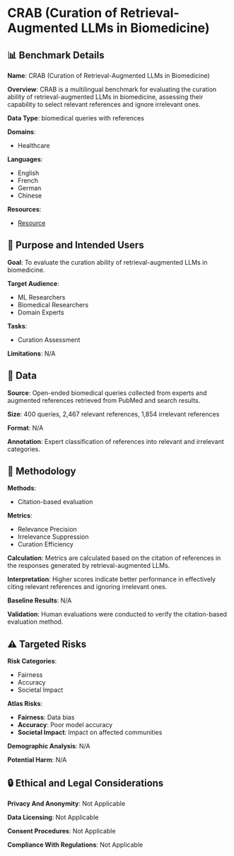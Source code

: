 # CRAB (Curation of Retrieval-Augmented LLMs in Biomedicine)

## 📊 Benchmark Details

**Name**: CRAB (Curation of Retrieval-Augmented LLMs in Biomedicine)

**Overview**: CRAB is a multilingual benchmark for evaluating the curation ability of retrieval-augmented LLMs in biomedicine, assessing their capability to select relevant references and ignore irrelevant ones.

**Data Type**: biomedical queries with references

**Domains**:
- Healthcare

**Languages**:
- English
- French
- German
- Chinese

**Resources**:
- [Resource](https://huggingface.co/datasets/zhm0/CRAB)

## 🎯 Purpose and Intended Users

**Goal**: To evaluate the curation ability of retrieval-augmented LLMs in biomedicine.

**Target Audience**:
- ML Researchers
- Biomedical Researchers
- Domain Experts

**Tasks**:
- Curation Assessment

**Limitations**: N/A

## 💾 Data

**Source**: Open-ended biomedical queries collected from experts and augmented references retrieved from PubMed and search results.

**Size**: 400 queries, 2,467 relevant references, 1,854 irrelevant references

**Format**: N/A

**Annotation**: Expert classification of references into relevant and irrelevant categories.

## 🔬 Methodology

**Methods**:
- Citation-based evaluation

**Metrics**:
- Relevance Precision
- Irrelevance Suppression
- Curation Efficiency

**Calculation**: Metrics are calculated based on the citation of references in the responses generated by retrieval-augmented LLMs.

**Interpretation**: Higher scores indicate better performance in effectively citing relevant references and ignoring irrelevant ones.

**Baseline Results**: N/A

**Validation**: Human evaluations were conducted to verify the citation-based evaluation method.

## ⚠️ Targeted Risks

**Risk Categories**:
- Fairness
- Accuracy
- Societal Impact

**Atlas Risks**:
- **Fairness**: Data bias
- **Accuracy**: Poor model accuracy
- **Societal Impact**: Impact on affected communities

**Demographic Analysis**: N/A

**Potential Harm**: N/A

## 🔒 Ethical and Legal Considerations

**Privacy And Anonymity**: Not Applicable

**Data Licensing**: Not Applicable

**Consent Procedures**: Not Applicable

**Compliance With Regulations**: Not Applicable
